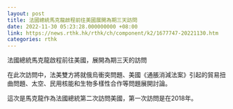 ```yaml
---
layout: post
title: 法國總統馬克龍啟程前往美國展開為期三天訪問
date: 2022-11-30 05:23:28.000000000 +08:00
link: https://news.rthk.hk/rthk/ch/component/k2/1677747-20221130.htm
categories: rthk
---
```


法國總統馬克龍啟程前往美國，展開為期三天的訪問

在此次訪問中，法美雙方將就俄烏衝突問題、美國《通脹消減法案》引起的貿易扭曲問題、太空、民用核能和生物多樣性合作等問題展開討論。

這次是馬克龍作為法國總統第二次訪問美國，第一次訪問是在2018年。
